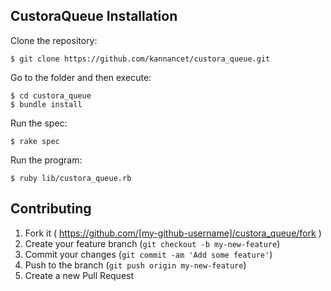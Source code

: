 
## CustoraQueue Installation

Clone the repository:

	$ git clone https://github.com/kannancet/custora_queue.git


Go to the folder and then execute:

    $ cd custora_queue 
    $ bundle install

Run the spec:

    $ rake spec

Run the program:

    $ ruby lib/custora_queue.rb

## Contributing

1. Fork it ( https://github.com/[my-github-username]/custora_queue/fork )
2. Create your feature branch (`git checkout -b my-new-feature`)
3. Commit your changes (`git commit -am 'Add some feature'`)
4. Push to the branch (`git push origin my-new-feature`)
5. Create a new Pull Request


